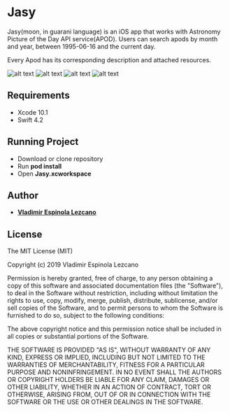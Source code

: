 # Jasy

Jasy(moon, in guarani language) is an iOS app that works with Astronomy Picture of the Day API service(APOD). Users can search apods by month and year, between 1995-06-16 and the current day.

Every Apod has its corresponding description and attached resources.

![alt text](https://github.com/vlados456/Jasy-MVVM/blob/develop/screenshots/screen-1.png)
![alt text](https://github.com/vlados456/Jasy-MVVM/blob/develop/screenshots/screen-2.png)
![alt text](https://github.com/vlados456/Jasy-MVVM/blob/develop/screenshots/screen-3.png)
![alt text](https://github.com/vlados456/Jasy-MVVM/blob/develop/screenshots/screen-4.png)


## Requirements
- Xcode 10.1
- Swift 4.2

## Running Project
- Download or clone repository
- Run **pod install**
- Open **Jasy.xcworkspace**

## Author

* **[Vladimir Espinola Lezcano](https://www.linkedin.com/in/vladimir-espinola-lezcano-012464a2/)**

## License

The MIT License (MIT)

Copyright (c) 2019 Vladimir Espinola Lezcano

Permission is hereby granted, free of charge, to any person obtaining a copy of this software and associated documentation files (the "Software"), to deal in the Software without restriction, including without limitation the rights to use, copy, modify, merge, publish, distribute, sublicense, and/or sell copies of the Software, and to permit persons to whom the Software is furnished to do so, subject to the following conditions:

The above copyright notice and this permission notice shall be included in all copies or substantial portions of the Software.

THE SOFTWARE IS PROVIDED "AS IS", WITHOUT WARRANTY OF ANY KIND, EXPRESS OR IMPLIED, INCLUDING BUT NOT LIMITED TO THE WARRANTIES OF MERCHANTABILITY, FITNESS FOR A PARTICULAR PURPOSE AND NONINFRINGEMENT. IN NO EVENT SHALL THE AUTHORS OR COPYRIGHT HOLDERS BE LIABLE FOR ANY CLAIM, DAMAGES OR OTHER LIABILITY, WHETHER IN AN ACTION OF CONTRACT, TORT OR OTHERWISE, ARISING FROM, OUT OF OR IN CONNECTION WITH THE SOFTWARE OR THE USE OR OTHER DEALINGS IN THE SOFTWARE.
